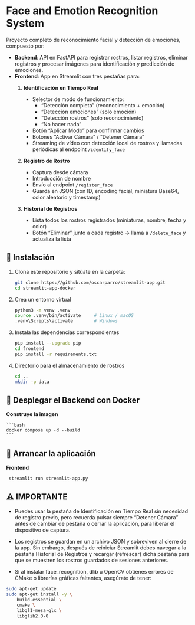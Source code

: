 # Face and Emotion Recognition System

Proyecto completo de reconocimiento facial y detección de emociones, compuesto por:

- **Backend**: API en FastAPI para registrar rostros, listar registros, eliminar registros y procesar imágenes para identificación y predicción de emociones.  
- **Frontend**: App en Streamlit con tres pestañas para:
  1. **Identificación en Tiempo Real**  
     - Selector de modo de funcionamiento:  
       - “Detección completa” (reconocimiento + emoción)  
       - “Detección emociones” (solo emoción)  
       - “Detección rostros” (solo reconocimiento)  
       - “No hacer nada”  
     - Botón “Aplicar Modo” para confirmar cambios  
     - Botones “Activar Cámara” / “Detener Cámara”  
     - Streaming de vídeo con detección local de rostros y llamadas periódicas al endpoint `/identify_face`
  2. **Registro de Rostro**  
     - Captura desde cámara  
     - Introducción de nombre  
     - Envío al endpoint `/register_face`  
     - Guarda en JSON (con ID, encoding facial, miniatura Base64, color aleatorio y timestamp)
 
  3. **Historial de Registros**  
     - Lista todos los rostros registrados (miniaturas, nombre, fecha y color)  
     - Botón “Eliminar” junto a cada registro → llama a `/delete_face` y actualiza la lista


## 🔧 Instalación

1. Clona este repositorio y sitúate en la carpeta:
   
   ```bash
   git clone https://github.com/oscarparro/streamlit-app.git
   cd streamlit-app-docker
   ```

2. Crea un entorno virtual
   
   ```bash
   python3 -m venv .venv
   source .venv/bin/activate     # Linux / macOS
   .venv\Scripts\activate        # Windows
   ```
   
3. Instala las dependencias correspondientes
   
   ```bash
   pip install --upgrade pip
   cd frontend
   pip install -r requirements.txt
   ```

4. Directorio para el almacenamiento de rostros
   
   ```bash
   cd ..
   mkdir -p data
   ```


## 🐋 Desplegar el Backend con Docker

**Construye la imagen**
  
    ```bash
    docker compose up -d --build
    ```
  

## 🚀 Arrancar la aplicación
   
**Frontend**
  
  ```bash
   streamlit run streamlit-app.py
  ```
  

## ⚠️ IMPORTANTE

- Puedes usar la pestaña de Identificación en Tiempo Real sin necesidad de registro previo, pero recuerda pulsar siempre “Detener Cámara” antes de cambiar de pestaña o cerrar la aplicación, para liberar el dispositivo de captura.

- Los registros se guardan en un archivo JSON y sobreviven al cierre de la app. Sin embargo, después de reiniciar Streamlit debes navegar a la pestaña Historial de Registros y recargar (refrescar) dicha pestaña para que se muestren los rostros guardados de sesiones anteriores.

- Si al instalar face_recognition, dlib u OpenCV obtienes errores de CMake o librerías gráficas faltantes, asegúrate de tener:

```bash
sudo apt-get update
sudo apt-get install -y \
    build-essential \
    cmake \
    libgl1-mesa-glx \
    libglib2.0-0
```
